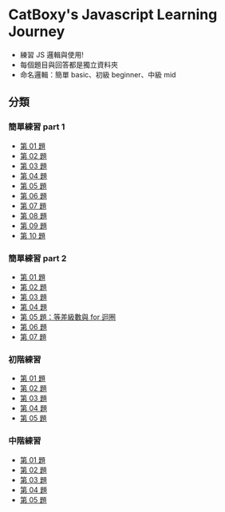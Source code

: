 # CatBoxy's Javascript Learning Journey
- 練習 JS 邏輯與使用!
- 每個題目與回答都是獨立資料夾
- 命名邏輯：簡單 basic、初級 beginner、中級 mid
## 分類
### 簡單練習 part 1
- [第 01 題](./basic-01/index.js)
- [第 02 題](./basic-02/index.js)
- [第 03 題](./basic-03/index.js)
- [第 04 題](./basic-04/index.js)
- [第 05 題](./basic-05/index.js)
- [第 06 題](./basic-06/index.js)
- [第 07 題](./basic-07/index.js)
- [第 08 題](./basic-08/index.js)
- [第 09 題](./basic-09/index.js)
- [第 10 題](./basic-10/index.js)
### 簡單練習 part 2
- [第 01 題](./basic-11/index.js)
- [第 02 題](./basic-12/index.js)
- [第 03 題](./basic-13/index.js)
- [第 04 題](./basic-14/index.js)
- [第 05 題：等差級數與 for 迴圈](./basic-15/index.js)
- [第 06 題](./basic-16/index.js)
- [第 07 題](./basic-17/index.js)
### 初階練習
- [第 01 題](./beginner-01/index.js)
- [第 02 題](./beginner-02/index.js)
- [第 03 題](./beginner-03/index.js)
- [第 04 題](./beginner-04/index.js)
- [第 05 題](./beginner-05/index.js)
### 中階練習
- [第 01 題](./mid-01/index.js)
- [第 02 題](./mid-02/index.js)
- [第 03 題](./mid-03/index.js)
- [第 04 題](./mid-04/index.js)
- [第 05 題](./mid-05/index.js)
